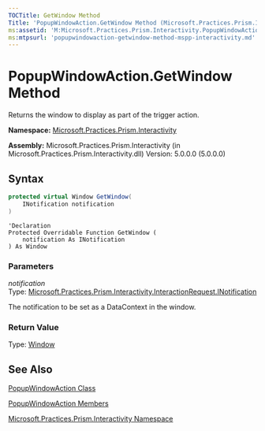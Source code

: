 ```yaml
---
TOCTitle: GetWindow Method
Title: 'PopupWindowAction.GetWindow Method (Microsoft.Practices.Prism.Interactivity)'
ms:assetid: 'M:Microsoft.Practices.Prism.Interactivity.PopupWindowAction.GetWindow(Microsoft.Practices.Prism.Interactivity.InteractionRequest.INotification)'
ms:mtpsurl: 'popupwindowaction-getwindow-method-mspp-interactivity.md'
---
```


# PopupWindowAction.GetWindow Method

Returns the window to display as part of the trigger action.

**Namespace:** [Microsoft.Practices.Prism.Interactivity](https://msdn.microsoft.com/en-us/library/microsoft.practices.prism.interactivity(v=pandp.50))

**Assembly:** Microsoft.Practices.Prism.Interactivity (in Microsoft.Practices.Prism.Interactivity.dll) Version: 5.0.0.0 (5.0.0.0)

## Syntax

```c#
protected virtual Window GetWindow(
	INotification notification
)
```
```VB
'Declaration
Protected Overridable Function GetWindow ( 
	notification As INotification
) As Window
```

### Parameters

*notification*  
Type: [Microsoft.Practices.Prism.Interactivity.InteractionRequest.INotification](https://msdn.microsoft.com/en-us/library/microsoft.practices.prism.interactivity.interactionrequest.inotification(v=pandp.50))

The notification to be set as a DataContext in the window.

### Return Value

Type: [Window](http://msdn.microsoft.com/en-us/library/ms590112)

## See Also

[PopupWindowAction Class](https://msdn.microsoft.com/en-us/library/microsoft.practices.prism.interactivity.popupwindowaction(v=pandp.50))

[PopupWindowAction Members](https://msdn.microsoft.com/en-us/library/microsoft.practices.prism.interactivity.popupwindowaction_members(v=pandp.50))

[Microsoft.Practices.Prism.Interactivity Namespace](https://msdn.microsoft.com/en-us/library/microsoft.practices.prism.interactivity(v=pandp.50))


